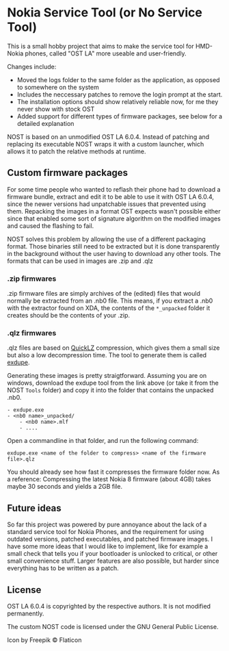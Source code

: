 # Nokia Service Tool (or No Service Tool)
This is a small hobby project that aims to make the service tool for HMD-Nokia
phones, called "OST LA" more useable and user-friendly.

Changes include:
 * Moved the logs folder to the same folder as the application, as opposed to somewhere on the system
 * Includes the neccessary patches to remove the login prompt at the start.
 * The installation options should show relatively reliable now, for me they never show with stock OST
 * Added support for different types of firmware packages, see below for a detailed explanation

NOST is based on an unmodified OST LA 6.0.4. Instead of patching and replacing its
executable NOST wraps it with a custom launcher, which allows it to patch the relative
methods at runtime.

## Custom firmware packages
For some time people who wanted to reflash their phone had to download a firmware
bundle, extract and edit it to be able to use it with OST LA 6.0.4, since the newer
versions had unpatchable issues that prevented using them. Repacking the images in a
format OST expects wasn't possible either since that enabled some sort of signature
algorithm on the modified images and caused the flashing to fail.

NOST solves this problem by allowing the use of a different packaging format.
Those binaries still need to be extracted but it is done transparently in the
background without the user having to download any other tools. The formats that
can be used in images are .zip and .qlz

### .zip firmwares
.zip firmware files are simply archives of the (edited) files that would normally
be extracted from an .nb0 file. This means, if you extract a .nb0 with the extractor
found on XDA, the contents of the `*_unpacked` folder it creates should be the
contents of your .zip.

### .qlz firmwares
.qlz files are based on [QuickLZ](https://www.quicklz.com/) compression, which gives them a small
size but also a low decompression time. The tool to generate them is called [exdupe](https://www.quicklz.com/exdupe/).

Generating these images is pretty straigtforward. Assuming you are on windows,
download the exdupe tool from the link above (or take it from the NOST `Tools` folder)
and copy it into the folder that contains the unpacked .nb0.

```
- exdupe.exe
- <nb0 name>_unpacked/
    - <nb0 name>.mlf
    - ....
```

Open a commandline in that folder, and run the following command:

```
exdupe.exe <name of the folder to compress> <name of the firmware file>.qlz
```

You should already see how fast it compresses the firmware folder now.
As a reference: Compressing the latest Nokia 8 firmware (about 4GB) takes maybe
30 seconds and yields a 2GB file.

## Future ideas
So far this project was powered by pure annoyance about the lack of a standard
service tool for Nokia Phones, and the requirement for using outdated versions,
patched executables, and patched firmware images. I have some more ideas that I would
like to implement, like for example a small check that tells you if your bootloader
is unlocked to critical, or other small convenience stuff. Larger features are also
possible, but harder since everything has to be written as a patch.

## License
OST LA 6.0.4 is copyrighted by the respective authors. It is not modified permanently.

The custom NOST code is licensed under the GNU General Public License.

Icon by Freepik © Flaticon
